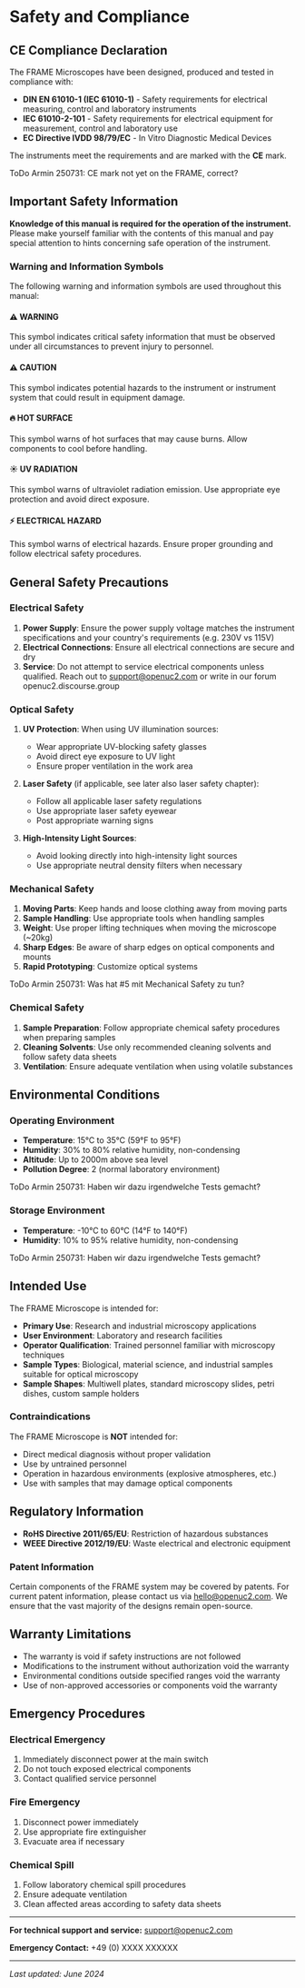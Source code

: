 # Safety and Compliance

## CE Compliance Declaration

The FRAME Microscopes have been designed, produced and tested in compliance with:
- **DIN EN 61010-1 (IEC 61010-1)** - Safety requirements for electrical measuring, control and laboratory instruments
- **IEC 61010-2-101** - Safety requirements for electrical equipment for measurement, control and laboratory use
- **EC Directive IVDD 98/79/EC** - In Vitro Diagnostic Medical Devices

The instruments meet the requirements and are marked with the **CE** mark.

ToDo Armin 250731: CE mark not yet on the FRAME, correct?

## Important Safety Information

**Knowledge of this manual is required for the operation of the instrument.** Please make yourself familiar with the contents of this manual and pay special attention to hints concerning safe operation of the instrument.

### Warning and Information Symbols

The following warning and information symbols are used throughout this manual:

#### ⚠️ **WARNING**
This symbol indicates critical safety information that must be observed under all circumstances to prevent injury to personnel.

#### ⚠️ **CAUTION**
This symbol indicates potential hazards to the instrument or instrument system that could result in equipment damage.

#### 🔥 **HOT SURFACE**
This symbol warns of hot surfaces that may cause burns. Allow components to cool before handling.

#### ☀️ **UV RADIATION**
This symbol warns of ultraviolet radiation emission. Use appropriate eye protection and avoid direct exposure.

#### ⚡ **ELECTRICAL HAZARD**
This symbol warns of electrical hazards. Ensure proper grounding and follow electrical safety procedures.

## General Safety Precautions

### Electrical Safety

1. **Power Supply**: Ensure the power supply voltage matches the instrument specifications and your country's requirements (e.g. 230V vs 115V)
2. **Electrical Connections**: Ensure all electrical connections are secure and dry
3. **Service**: Do not attempt to service electrical components unless qualified. Reach out to support@openuc2.com or write in our forum openuc2.discourse.group

### Optical Safety

1. **UV Protection**: When using UV illumination sources:
   - Wear appropriate UV-blocking safety glasses
   - Avoid direct eye exposure to UV light
   - Ensure proper ventilation in the work area

2. **Laser Safety** (if applicable, see later also laser safety chapter):
   - Follow all applicable laser safety regulations
   - Use appropriate laser safety eyewear
   - Post appropriate warning signs

3. **High-Intensity Light Sources**:
   - Avoid looking directly into high-intensity light sources
   - Use appropriate neutral density filters when necessary

### Mechanical Safety

1. **Moving Parts**: Keep hands and loose clothing away from moving parts
2. **Sample Handling**: Use appropriate tools when handling samples
3. **Weight**: Use proper lifting techniques when moving the microscope (~20kg)
4. **Sharp Edges**: Be aware of sharp edges on optical components and mounts
5. **Rapid Prototyping**: Customize optical systems

ToDo Armin 250731: Was hat #5 mit Mechanical Safety zu tun?

### Chemical Safety

1. **Sample Preparation**: Follow appropriate chemical safety procedures when preparing samples
2. **Cleaning Solvents**: Use only recommended cleaning solvents and follow safety data sheets
3. **Ventilation**: Ensure adequate ventilation when using volatile substances

## Environmental Conditions

### Operating Environment

- **Temperature**: 15°C to 35°C (59°F to 95°F)
- **Humidity**: 30% to 80% relative humidity, non-condensing
- **Altitude**: Up to 2000m above sea level
- **Pollution Degree**: 2 (normal laboratory environment)

ToDo Armin 250731: Haben wir dazu irgendwelche Tests gemacht?

### Storage Environment

- **Temperature**: -10°C to 60°C (14°F to 140°F)
- **Humidity**: 10% to 95% relative humidity, non-condensing

ToDo Armin 250731: Haben wir dazu irgendwelche Tests gemacht?

## Intended Use

The FRAME Microscope is intended for:

- **Primary Use**: Research and industrial microscopy applications
- **User Environment**: Laboratory and research facilities
- **Operator Qualification**: Trained personnel familiar with microscopy techniques
- **Sample Types**: Biological, material science, and industrial samples suitable for optical microscopy
- **Sample Shapes**: Multiwell plates, standard microscopy slides, petri dishes, custom sample holders

### Contraindications

The FRAME Microscope is **NOT** intended for:
- Direct medical diagnosis without proper validation
- Use by untrained personnel
- Operation in hazardous environments (explosive atmospheres, etc.)
- Use with samples that may damage optical components

## Regulatory Information

- **RoHS Directive 2011/65/EU**: Restriction of hazardous substances
- **WEEE Directive 2012/19/EU**: Waste electrical and electronic equipment

### Patent Information

Certain components of the FRAME system may be covered by patents. For current patent information, please contact us via hello@openuc2.com. We ensure that the vast majority of the designs remain open-source.

## Warranty Limitations

- The warranty is void if safety instructions are not followed
- Modifications to the instrument without authorization void the warranty
- Environmental conditions outside specified ranges void the warranty
- Use of non-approved accessories or components void the warranty

## Emergency Procedures

### Electrical Emergency
1. Immediately disconnect power at the main switch
2. Do not touch exposed electrical components
3. Contact qualified service personnel

### Fire Emergency
1. Disconnect power immediately
2. Use appropriate fire extinguisher 
3. Evacuate area if necessary

### Chemical Spill
1. Follow laboratory chemical spill procedures
2. Ensure adequate ventilation
3. Clean affected areas according to safety data sheets

---

**For technical support and service:** support@openuc2.com

**Emergency Contact:** +49 (0) XXXX XXXXXX

---

*Last updated: June 2024*
